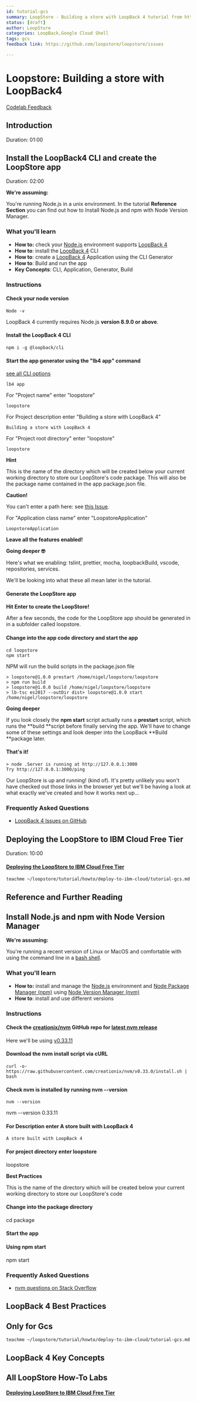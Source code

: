 ```yaml
---
id: tutorial-gcs
summary: LoopStore - Building a store with LoopBack 4 tutorial from https://github.com/loopstore/loopstore
status: [draft]
author: LoopStore
categories: LoopBack,Google Cloud Shell
tags: gcs
feedback link: https://github.com/loopstore/loopstore/issues

---
```


# Loopstore: Building a store with LoopBack4

[Codelab Feedback](https://github.com/loopstore/loopstore/issues)


## Introduction
Duration: 01:00



## Install the LoopBack4 CLI and create the LoopStore app
Duration: 02:00


<aside class="special">

**We're assuming:**

You're running Node.js in a unix environment. In the tutorial **Reference Section** you can find out how to Install Node.js and npm with Node Version Manager. 
</aside>

### What you'll learn

* **How to:** check your  [Node.js](https://nodejs.org) environment supports  [LoopBack 4](https://v4.loopback.io/)
* **How to**: install the  [LoopBack 4](https://v4.loopback.io/) CLI
* **How to**: create a  [LoopBack 4](https://v4.loopback.io/) Application using the CLI Generator
* **How to**: Build and run the app
* **Key Concepts**: CLI, Application, Generator, Build

### Instructions

#### Check your node version

    Node -v

LoopBack 4 currently requires Node.js **version 8.9.0 or above**.

#### Install the LoopBack 4 CLI

    npm i -g @loopback/cli

#### Start the app generator using the "lb4 app" command

[see all CLI options](https://github.com/strongloop/loopback-next/blob/master/packages/cli/README.md)

    lb4 app

For "Project name" enter "loopstore"

    loopstore

For Project description enter "Building a store with LoopBack 4"

    Building a store with LoopBack 4

For "Project root directory" enter "loopstore"

    loopstore

<aside class="special">

**Hint**

This is the name of the directory which will be created below your current working directory to store our LoopStore's code package. This will also be the package name contained in the app package.json file.
</aside>

**Caution!**

You can't enter a path here: see  [this Issue](https://github.com/strongloop/loopback-next/issues/2092).

For "Application class name" enter "LoopstoreApplication"

    LoopstoreApplication

**Leave all the features enabled!**

<aside class="special">

**Going deeper 🤓**

Here's what we enabling: tslint, prettier, mocha, loopbackBuild, vscode, repositories, services.

We'll be looking into what these all mean later in the tutorial.
</aside>

#### Generate the LoopStore app

**Hit Enter to create the LoopStore!**

After a few seconds, the code for the LoopStore app should be generated in in a subfolder called loopstore.

#### Change into the app code directory and start the app

    cd loopstore
    npm start

NPM will run the build scripts in the <walkthrough-editor-open-file  filePath="test-cloudshell-tutorial/loopstore/package.json" text="">package.json</walkthrough-editor-open-file> file

```
> loopstore@1.0.0 prestart /home/nigel/loopstore/loopstore
> npm run build
> loopstore@1.0.0 build /home/nigel/loopstore/loopstore
> lb-tsc es2017 --outDir dist> loopstore@1.0.0 start /home/nigel/loopstore/loopstore
```

<aside class="special">

**Going deeper**

If you look closely the **npm start** script actually runs a **prestart** script, which runs the **build **script before finally serving the app. We'll have to change some of these settings and look deeper into the LoopBack **Build **package later.
</aside>

#### That's it!

```
> node .Server is running at http://127.0.0.1:3000
Try http://127.0.0.1:3000/ping
```

Our LoopStore is up and running! (kind of). It's pretty unlikely you won't have checked out those links in the browser yet but we'll be having a look at what exactly we've created and how it works next up...

### Frequently Asked Questions

*  [LoopBack 4 Issues on GitHub](https://github.com/strongloop/loopback-next/issues)


## Deploying the LoopStore to IBM Cloud Free Tier
Duration: 10:00


####  [Deploying the LoopStore to IBM Cloud Free Tier](https://console.cloud.google.com/cloudshell/open?tutorial=loopstore/tutorial/howto/deploy-to-ibm-cloud/tutorial-gcs.md)

    teachme ~/loopstore/tutorial/howto/deploy-to-ibm-cloud/tutorial-gcs.md



## Reference and Further Reading




## Install Node.js and npm with Node Version Manager



<aside class="special">

**We're assuming:**

You're running a recent version of Linux or MacOS and comfortable with using the command line in a   [bash shell](https://en.wikipedia.org/wiki/Bash_(Unix_shell)). 
</aside>

### What you'll learn

* **How to:** install and manage the   [Node.js](https://nodejs.org) environment and  [Node Package Manager (npm)](https://www.npmjs.com) using  [Node Version Manager (nvm)](https://github.com/creationix/nvm)
* **How to**: install and use different versions 

### Instructions

#### Check the  [creationix/nvm](https://github.com/creationix/nvm) GitHub repo for  [latest nvm release](https://github.com/strongloop/loopback-next/blob/master/packages/cli/README.md)

Here we'll be using  [v0.33.11](https://github.com/creationix/nvm/releases/tag/v0.33.11) 

#### Download the nvm install script via cURL

    curl -o- https://raw.githubusercontent.com/creationix/nvm/v0.33.0/install.sh | bash

#### Check nvm is installed by running **nvm --version**

    nvm --version

nvm --version
0.33.11

#### For **Description** enter **A store built with LoopBack 4**

    A store built with LoopBack 4

#### For **project directory** enter **loopstore**

loopstore

<aside class="special">

**Best Practices**

This is the name of the directory which will be created below your current working directory to store our LoopStore's code
</aside>

#### Change into the package directory

cd package

#### Start the app 

#### Using npm start

npm start

### Frequently Asked Questions

*  [nvm questions on Stack Overflow](https://stackoverflow.com/search?q=NVM)


## LoopBack 4 Best Practices




## Only for Gcs



    teachme ~/loopstore/tutorial/howto/deploy-to-ibm-cloud/tutorial-gcs.md



## LoopBack 4 Key Concepts




## All LoopStore How-To Labs



####  [Deploying LoopStore to IBM Cloud Free Tier](http://how-to-labs_deploy_to_ibm_cloud)


